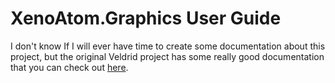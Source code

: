 # XenoAtom.Graphics User Guide

I don't know If I will ever have time to create some documentation about this project, but the original Veldrid project has some really good documentation that you can check out [here](https://veldrid.dev/).
